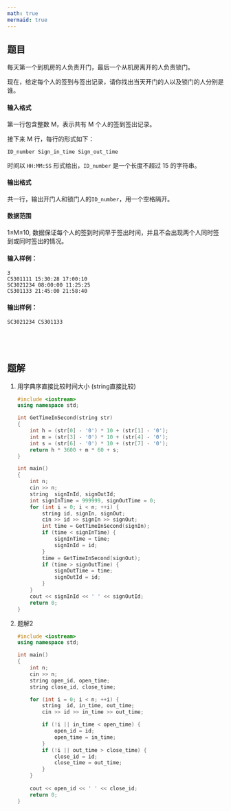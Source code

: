 ```yaml
---
math: true
mermaid: true
---
```



## 题目

每天第一个到机房的人负责开门，最后一个从机房离开的人负责锁门。

现在，给定每个人的签到与签出记录，请你找出当天开门的人以及锁门的人分别是谁。

#### 输入格式

第一行包含整数 M，表示共有 M 个人的签到签出记录。

接下来 M 行，每行的形式如下：

```
ID_number Sign_in_time Sign_out_time
```

时间以 `HH:MM:SS` 形式给出，`ID_number` 是一个长度不超过 15 的字符串。

#### 输出格式

共一行，输出开门人和锁门人的`ID_number`，用一个空格隔开。

#### 数据范围

1≤M≤10,
数据保证每个人的签到时间早于签出时间，并且不会出现两个人同时签到或同时签出的情况。

#### 输入样例：

```
3
CS301111 15:30:28 17:00:10
SC3021234 08:00:00 11:25:25
CS301133 21:45:00 21:58:40
```

#### 输出样例：

```
SC3021234 CS301133
```

## <br>

## 题解

1. 用字典序直接比较时间大小 (string直接比较)

    ```c++
    #include <iostream>
    using namespace std;
    
    int GetTimeInSecond(string str)
    {
        int h = (str[0] - '0') * 10 + (str[1] - '0');
        int m = (str[3] - '0') * 10 + (str[4] - '0');
        int s = (str[6] - '0') * 10 + (str[7] - '0');
        return h * 3600 + m * 60 + s;
    }
    
    int main()
    {
        int n;
        cin >> n;
        string  signInId, signOutId;
        int signInTime = 999999, signOutTime = 0;
        for (int i = 0; i < n; ++i) {
            string id, signIn, signOut;
            cin >> id >> signIn >> signOut;
            int time = GetTimeInSecond(signIn);
            if (time < signInTime) {
                signInTime = time;
                signInId = id;
            }
            time = GetTimeInSecond(signOut);
            if (time > signOutTime) {
                signOutTime = time;
                signOutId = id;
            }
        }
        cout << signInId << ' ' << signOutId;
        return 0;
    }
    ```

2. 题解2

    ```c++
    #include <iostream>
    using namespace std;
    
    int main()
    {
        int n;
        cin >> n;
        string open_id, open_time;
        string close_id, close_time;
    
        for (int i = 0; i < n; ++i) {
            string  id, in_time, out_time;
            cin >> id >> in_time >> out_time;
    
            if (!i || in_time < open_time) {
                open_id = id;
                open_time = in_time;
            }
            if (!i || out_time > close_time) {
                close_id = id;
                close_time = out_time;
            }
        }
        
        cout << open_id << ' ' << close_id;
        return 0;
    }
    
    ```

    
